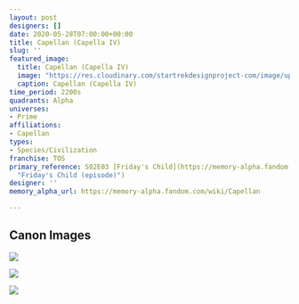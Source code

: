 ```yaml
---
layout: post
designers: []
date: 2020-05-28T07:00:00+00:00
title: Capellan (Capella IV)
slug: ''
featured_image:
  title: Capellan (Capella IV)
  image: "https://res.cloudinary.com/startrekdesignproject-com/image/upload/v1590685819/Capellan.png"
  caption: Capellan (Capella IV)
time_period: 2200s
quadrants: Alpha
universes:
- Prime
affiliations:
- Capellan
types:
- Species/Civilization
franchise: TOS
primary_reference: S02E03 [Friday's Child](https://memory-alpha.fandom.com/wiki/Friday%27s_Child_(episode)
  "Friday's Child (episode)")
designer: ''
memory_alpha_url: https://memory-alpha.fandom.com/wiki/Capellan

---
```

## Canon Images

![](https://res.cloudinary.com/startrekdesignproject-com/image/upload/v1590685819/Capellan_FridaysChild4.jpg)

![](https://res.cloudinary.com/startrekdesignproject-com/image/upload/v1590685820/Capellan_FridaysChild2.jpg)

![](https://res.cloudinary.com/startrekdesignproject-com/image/upload/v1590685820/Capellan_FridaysChild3.jpg)